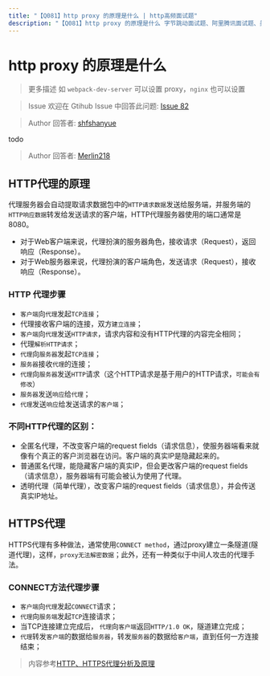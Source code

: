 ```yaml
---
title: "【Q081】http proxy 的原理是什么 | http高频面试题"
description: "【Q081】http proxy 的原理是什么 字节跳动面试题、阿里腾讯面试题、美团小米面试题。"
---
```


# http proxy 的原理是什么

> 更多描述
> 如 `webpack-dev-server` 可以设置 proxy，`nginx` 也可以设置

> Issue
> 欢迎在 Gtihub Issue 中回答此问题: [Issue 82](https://github.com/shfshanyue/Daily-Question/issues/82)

> Author
> 回答者: [shfshanyue](https://github.com/shfshanyue)

todo

> Author
> 回答者: [Merlin218](https://github.com/Merlin218)

## HTTP代理的原理

代理服务器会自动提取请求数据包中的`HTTP请求数据`发送给服务端，并服务端的`HTTP响应数据`转发给发送请求的客户端，HTTP代理服务器使用的端口通常是8080。

- 对于Web客户端来说，代理扮演的服务器角色，接收请求（Request），返回响应（Response）。
- 对于Web服务器来说，代理扮演的客户端角色，发送请求（Request），接收响应（Response）。

### HTTP 代理步骤

- `客户端`向`代理`发起`TCP连接`；
- 代理接收客户端的连接，双方`建立连接`；
- `客户端`向`代理`发送`HTTP请求`，请求内容和没有HTTP代理的内容完全相同；
- 代理`解析HTTP请求`；
- `代理`向`服务器`发起`TCP连接`；
- `服务器`接收`代理`的连接；
- `代理`向`服务器`发送`HTTP`请求（这个HTTP请求是基于用户的HTTP请求，`可能会有修改`）
- `服务器`发送`响应`给`代理`；
- `代理`发送`响应`给发送请求的`客户端`；

### 不同HTTP代理的区别：

- 全匿名代理，不改变客户端的request fields（请求信息），使服务器端看来就像有个真正的客户浏览器在访问。客户端的真实IP是隐藏起来的。
- 普通匿名代理，能隐藏客户端的真实IP，但会更改客户端的request fields（请求信息），服务器端有可能会被认为使用了代理。
- 透明代理（简单代理），改变客户端的request fields（请求信息），并会传送真实IP地址。

## HTTPS代理

HTTPS代理有多种做法，通常使用`CONNECT method`，通过proxy建立一条隧道(隧道代理)，这样，`proxy无法解密数据`；此外，还有一种类似于中间人攻击的代理手法。

### CONNECT方法代理步骤

- `客户端`向`代理`发起`CONNECT`请求；
- `代理`向`服务端`发起`TCP`连接请求；
- 当TCP连接建立完成后， `代理`向`客户端`返回`HTTP/1.0 OK`，隧道建立完成；
- `代理`转发`客户端`的数据给`服务器`，转发`服务器`的数据给`客户端`，直到任何一方连接结束；

> 内容参考[HTTP、HTTPS代理分析及原理](https://lilywei739.github.io/2017/01/25/principle_for_http_https.html)
